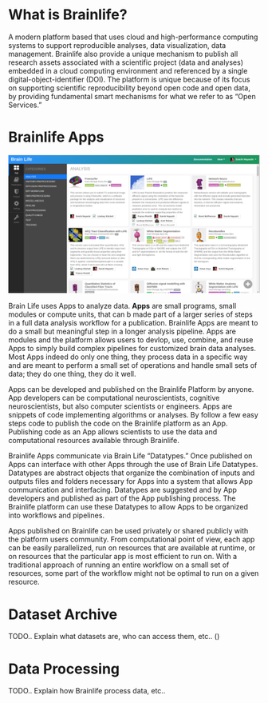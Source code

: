 <!--- Brainlife Style and Conventions ---->
<!---     ---->
<!--- Brainlife is a platform. ---->
<!--- Brainlife Apps are simply Apps. ---->
<!--- Brainlife Datatypes are simply Datatypes ---->
<!--- Brainlife Data sets are Datasets ---->
<!--- Brainlife Apps and Datasets together are Research Assets or simply Assets ---->

# What is Brainlife?

A modern platform based that uses cloud and high-performance computing systems to support reproducible analyses, data visualization, data management. Brainlife also provide a unique mechanism to publish all research assets associated with a scientific project (data and analyses) embedded in a cloud computing environment and referenced by a single digital-object-identifier (DOI). The platform is unique because of its focus on supporting scientific reproducibility beyond open code and open data, by providing fundamental smart mechanisms for what we refer to as “Open Services.” 

# Brainlife Apps

![dataset](/img/apps.png)

Brain Life uses Apps to analyze data. **Apps** are small programs, small modules or compute units, that can b made part of a larger series of steps in a full data analysis workflow for a publication. Brainlife Apps are meant to do a small but meaningful step in a longer analysis pipeline. Apps are modules and the platform allows users to devlop, use, combine, and reuse Apps to simply build complex pipelines for customized brain data analyses. Most Apps indeed do only one thing, they process data in a specific way and are meant to perform a small set of operations and handle small sets of data; they do one thing, they do it well.

Apps can be developed and published on the Brainlife Platform by anyone. App developers can be computational neuroscientists, cognitive neuroscientists, but also computer scientists or engineers. Apps are snippets of code implementing algorithms or analyses. By follow a few easy steps code to publish the code on the Brainlife platform as an App. Publishing code as an App allows scientists to use the data and computational resources available through Brainlife. 

Brainlife Apps communicate via Brain Life “Datatypes.” Once published on Apps can interface with other Apps through the use of Brain Life Datatypes. Datatypes are abstract objects that organize the combination of inputs and outputs files and folders necessary for Apps into a system that allows App communication and interfacing. Datatypes are suggested and by App developers and published as part of the App publishing process. The Brainlife platform can use these Datatypes to allow Apps to be organized into workflows and pipelines.

Apps published on Brainlife can be used privately or shared publicly with the platform users community. From computational point of view, each app can be easily parallelized, run on resources that are available at runtime, or on resources that the particular app is most efficient to run on. With a traditional approach of running an entire workflow on a small set of resources, some part of the workflow might not be optimal to run on a given resource. 
 
# Dataset Archive

TODO.. Explain what datasets are, who can access them, etc.. ()

# Data Processing

TODO.. Explain how Brainlife process data, etc..



